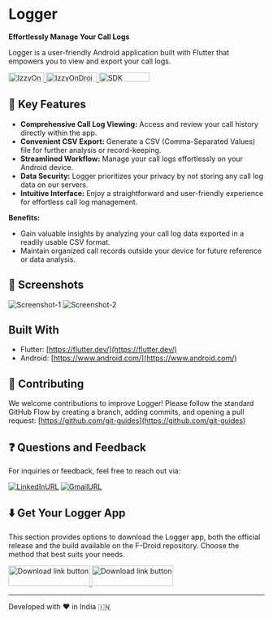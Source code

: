 
# Logger


**Effortlessly Manage Your Call Logs**

Logger is a user-friendly Android application built with Flutter that empowers you to view and export your call logs.

<a href="https://developer.android.com/">
<img src="https://img.shields.io/badge/Android-34A853.svg?style=for-the-badge&logo=Android&logoColor=white" alt="IzzyOnDroid F-Droid Repository Link" width="70" height="18"/>
</a>
<a href="https://apt.izzysoft.de/fdroid/index/apk/com.logger.app/">
<img src="https://img.shields.io/endpoint?url=https://apt.izzysoft.de/fdroid/api/v1/shield/com.logger.app" alt="IzzyOnDroid F-Droid Repository Link" width="100" height="18"/>
</a>
<a href="https://developer.android.com/tools/releases/platforms">
<img src="https://img.shields.io/badge/min%20sdk%20version-29-yellowgreen" alt="SDK Platform release notes " width="100" height="18"/>
</a>



## 🧐 Key Features

* **Comprehensive Call Log Viewing:** Access and review your call history directly within the app.
* **Convenient CSV Export:** Generate a CSV (Comma-Separated Values) file for further analysis or record-keeping.
* **Streamlined Workflow:** Manage your call logs effortlessly on your Android device.
* **Data Security:** Logger prioritizes your privacy by not storing any call log data on our servers.
* **Intuitive Interface:** Enjoy a straightforward and user-friendly experience for effortless call log management.

**Benefits:**

* Gain valuable insights by analyzing your call log data exported in a readily usable CSV format.
* Maintain organized call records outside your device for future reference or data analysis.

## 🚀 Screenshots

![Screenshot-1](https://sanmeet007.github.io/public/logger/screenshot-2.png)
![Screenshot-2](https://sanmeet007.github.io/public/logger/screenshot-4.png)

## Built With

* Flutter: [https://flutter.dev/](https://flutter.dev/)
* Android: [https://www.android.com/](https://www.android.com/)

## 🍰 Contributing

We welcome contributions to improve Logger! Please follow the standard GitHub Flow by creating a branch, adding commits, and opening a pull request: [https://github.com/git-guides](https://github.com/git-guides)

## ❓ Questions and Feedback

For inquiries or feedback, feel free to reach out via:

[![LinkedInURL](https://img.shields.io/badge/linkedin-%230077B5.svg?&style=for-the-badge&logo=linkedin&logoColor=white)](https://www.linkedin.com/in/sanmeet-singh-780526205/)
[![GmailURL](https://img.shields.io/badge/gmail-%23ca0b4a.svg?&style=for-the-badge&logo=gmail&logoColor=white)](mailto:ssanmeet123@gmail.com)


## ⬇️ Get Your Logger App

This section provides options to download the Logger app, both the official release and the build available on the F-Droid repository. Choose the method that best suits your needs.
<p>
<a href="https://github.com/Sanmeet007/logger/releases/tag/v1.4.2">
<img src="https://img.shields.io/badge/download%20now-%236a1ae3.svg?&style=for-the-badge&logoColor=white" alt="Download link button" width="160" height="40"/>
</a>
<a href="https://apt.izzysoft.de/fdroid/index/apk/com.logger.app/">
<img src="https://gitlab.com/IzzyOnDroid/repo/-/raw/master/assets/IzzyOnDroid2.png" alt="Download link button" width="160" height="40"/>
</a>


</p>
<p align="center">
<hr>
Developed with ❤️ in India 🇮🇳
</p>
